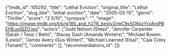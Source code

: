 {"tmdb_id": 105292, "title": "Lethal Eviction", "original_title": "Lethal Eviction", "slug_title": "lethal-eviction", "date": "2005-03-10", "genre": "Thriller", "score": "2.5/10", "synopsis": "", "image": "https://image.tmdb.org/t/p/w185_and_h278_bestv2/reC9xSO6xzYrzAroPBEHEuoIQZO.jpg", "actors": ["Judd Nelson (Shep)", "Jennifer Carpenter (Sarah / Tessi / Beth)", "Stacey Dash (Amanda Winters)", "Michael Bowen (Lewis)", "James Avery (Gus Winter)", "Michael Learned (Elsa)", "Caia Coley (Tenant)"], "comments": [], "recommandations_id": []}